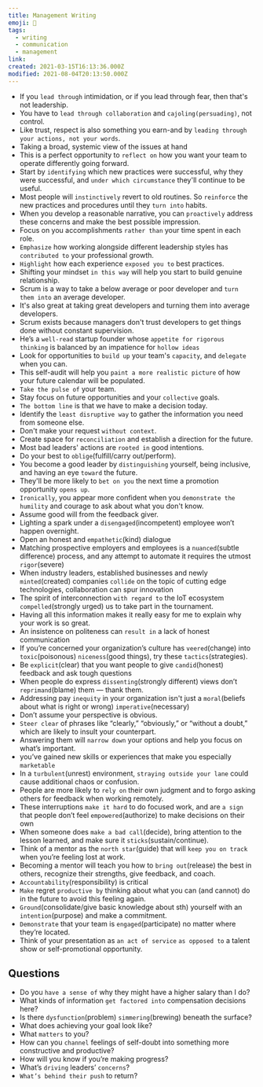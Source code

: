 ```yaml
---
title: Management Writing
emoji: 📝
tags:
  - writing
  - communication
  - management
link:
created: 2021-03-15T16:13:36.000Z
modified: 2021-08-04T20:13:50.000Z
---
```


- If you `lead through` intimidation, or if you lead through fear, then that's not leadership.
- You have to `lead through collaboration` and `cajoling(persuading)`, not control.
- Like trust, respect is also something you earn-and by `leading through your actions, not your words`.
- Taking a broad, systemic view of the issues at hand
- This is a perfect opportunity to `reflect on` how you want your team to operate differently going forward.
- Start by `identifying` which new practices were successful, why they were successful, and `under which circumstance` they'll continue to be useful.
- Most people will `instinctively` revert to old routines. So `reinforce` the new practices and procedures until they `turn into` habits.
- When you develop a reasonable narrative, you can `proactively` address these concerns and make the best possible impression.
- Focus on you accomplishments `rather than` your time spent in each role.
- `Emphasize` how working alongside different leadership styles has `contributed to` your professional growth.
- `Highlight` how each experience `exposed you to` best practices.
- Shifting your mindset `in this way` will help you start to build genuine relationship.
- Scrum is a way to take a below average or poor developer and `turn them into` an average developer.
- It's also great at taking great developers and turning them into average developers.
- Scrum exists because managers don't trust developers to get things done without constant supervision.
- He’s a `well-read` startup founder whose `appetite for rigorous thinking` is balanced by an impatience for `hollow ideas`
- Look for opportunities to `build up` your team's `capacity`, and `delegate` when you can.
- This self-audit will help you `paint a more realistic picture` of how your future calendar will be populated.
- `Take the pulse of` your team.
- Stay focus on future opportunities and your `collective` goals.
- `The bottom line` is that we have to make a decision today.
- Identify the `least disruptive way` to gather the information you need from someone else.
- Don't make your request `without context`.
- Create space for `reconciliation` and establish a direction for the future.
- Most bad leaders' actions are `rooted in` good intentions.
- Do your best to `oblige`(fulfill/carry out/perform).
- You become a good leader by `distinguishing` yourself, being inclusive, and having an eye `toward` the future.
- They'll be more likely to `bet on you` the next time a promotion opportunity `opens up`.
- `Ironically`, you appear more confident when you `demonstrate the humility` and courage to ask about what you don't know.
- Assume good will from the feedback giver.
- Lighting a spark under a `disengaged`(incompetent) employee won’t happen overnight.
- Open an honest and `empathetic`(kind) dialogue
- Matching prospective employers and employees is a `nuanced`(subtle difference) process, and any attempt to automate it requires the utmost `rigor`(severe)
- When industry leaders, established businesses and newly `minted`(created) companies `collide` on the topic of cutting edge technologies, collaboration can spur innovation
- The spirit of interconnection `with regard to` the IoT ecosystem `compelled`(strongly urged) us to take part in the tournament.
- Having all this information makes it really easy for me to explain why your work is so great.
- An insistence on politeness can `result in` a lack of honest communication
- If you’re concerned your organization’s culture has `veered`(change) into `toxic`(poisonous) `niceness`(good things), try these `tactics`(strategies).
- Be `explicit`(clear) that you want people to give `candid`(honest) feedback and ask tough questions
- When people do express `dissenting`(strongly different) views don’t `reprimand`(blame) them — thank them.
- Addressing pay `inequity` in your organization isn't just a `moral`(beliefs about what is right or wrong) `imperative`(necessary)
- Don’t assume your perspective is obvious.
- `Steer clear` of phrases like “clearly,” “obviously,” or “without a doubt,” which are likely to insult your counterpart.
- Answering them will `narrow down` your options and help you focus on what’s important.
- you’ve gained new skills or experiences that make you especially `marketable`
- In a `turbulent`(unrest) environment, `straying outside your lane` could cause additional chaos or confusion.
- People are more likely to `rely on` their own judgment and to forgo asking others for feedback when working remotely.
- These interruptions `make it hard` to do focused work, and are `a sign` that people don’t feel `empowered`(authorize) to make decisions on their own
- When someone does `make a bad call`(decide), bring attention to the lesson learned, and make sure it `sticks`(sustain/continue).
- Think of a mentor as the `north star`(guide) that will `keep you on track` when you’re feeling lost at work.
- Becoming a mentor will teach you how to `bring out`(release) the best in others, recognize their strengths, give feedback, and coach.
- `Accountability`(responsibility) is critical
- `Make` regret `productive by` thinking about what you can (and cannot) do in the future to avoid this feeling again.
- `Ground`(consolidate/give basic knowledge about sth) yourself with an `intention`(purpose) and make a commitment.
- `Demonstrate` that your team is `engaged`(participate) no matter where they’re located.
- Think of your presentation as `an act of service` `as opposed to` a talent show or self-promotional opportunity.

## Questions

- Do you `have a sense of` why they might have a higher salary than I do?
- What kinds of information `get factored into` compensation decisions here?
- Is there `dysfunction`(problem) `simmering`(brewing) beneath the surface?
- What does achieving your goal look like?
- What `matters` to you?
- How can you `channel` feelings of self-doubt into something more constructive and productive?
- How will you know if you’re making progress?
- What’s `driving` leaders’ `concerns`?
- `What’s behind their push` to return?
